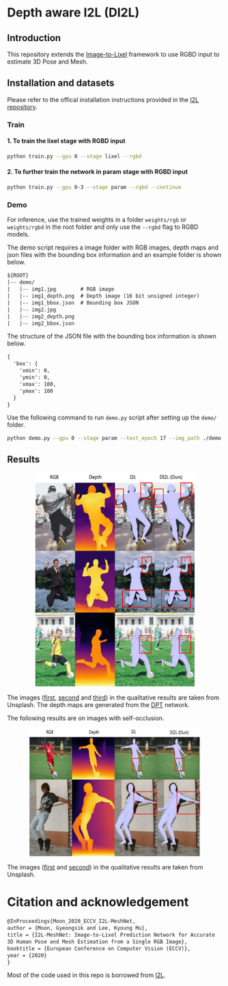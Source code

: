 # Depth aware I2L (DI2L)

## Introduction  
This repository extends the [Image-to-Lixel](https://arxiv.org/abs/2008.03713) framework to use RGBD input to estimate 3D Pose and Mesh.
  

## Installation and datasets
Please refer to the offical installation instructions provided in the [I2L repository](https://github.com/mks0601/I2L-MeshNet_RELEASE).

### Train  
#### 1. To train the lixel stage with RGBD input
```bash  
python train.py --gpu 0 --stage lixel --rgbd
```  
#### 2. To further train the network in param stage with RGBD input
```bash  
python train.py --gpu 0-3 --stage param --rgbd --continue
```  
### Demo
For inference, use the trained weights in a folder `weights/rgb` or `weights/rgbd` in the root folder and only use the `--rgbd` flag to RGBD models.

The demo script requires a image folder with RGB images, depth maps and json files with the bounding box information and an example folder is shown below.

```
${ROOT}  
|-- demo/  
|   |-- img1.jpg        # RGB image   
|   |-- img1_depth.png  # Depth image (16 bit unsigned integer)
|   |-- img1_bbox.json  # Bounding box JSON
|   |-- img2.jpg  
|   |-- img2_depth.png
|   |-- img2_bbox.json
```

The structure of the JSON file with the bounding box information is shown below.
```
{
  'box': {
    'xmin': 0,
    'ymin': 0,
    'xmax': 100,
    'ymax': 100
  }
}
```

Use the following command to run `demo.py` script after setting up the `demo/` folder.
```bash
python demo.py --gpu 0 --stage param --test_epoch 17 --img_path ./demo --rgbd
```
  
## Results  
<p align="center">  
<img src="assets/qual_1-min.png" style="width: 375px; height: 500px;">  
</p> 

The images ([first](https://unsplash.com/photos/p-I9wV811qk), [second](https://unsplash.com/photos/6_jORfEI7Yo) and [third](https://unsplash.com/photos/NAZOqzl9OGM)) in the qualitative results are taken from Unsplash. The depth maps are generated from the [DPT](https://github.com/intel-isl/MiDaS) network.

The following results are on images with self-occlusion.
<p align="center">  
<img src="assets/qual_2-min.png" style="width: 400px; height: 300px;">  
</p> 

The images ([first](https://unsplash.com/photos/ztwaJXBWCC0) and [second](https://unsplash.com/photos/U8M8MX2x7Ug)) in the qualitative results are taken from Unsplash.

# Citation and acknowledgement
```
@InProceedings{Moon_2020_ECCV_I2L-MeshNet,  
author = {Moon, Gyeongsik and Lee, Kyoung Mu},  
title = {I2L-MeshNet: Image-to-Lixel Prediction Network for Accurate 3D Human Pose and Mesh Estimation from a Single RGB Image},  
booktitle = {European Conference on Computer Vision (ECCV)},  
year = {2020}  
}  
```

Most of the code used in this repo is borrowed from [I2L](https://github.com/mks0601/I2L-MeshNet_RELEASE).